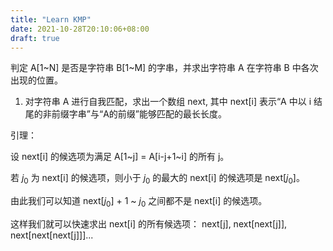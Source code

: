 ```yaml
---
title: "Learn KMP"
date: 2021-10-28T20:10:06+08:00
draft: true
---
```


判定 A[1~N] 是否是字符串 B[1~M] 的字串，并求出字符串 A 在字符串 B 中各次出现的位置。

1. 对字符串 A 进行自我匹配，求出一个数组 next, 其中 next[i] 表示“A 中以 i 结尾的非前缀字串”与“A的前缀”能够匹配的最长长度。

引理：

设 next[i] 的候选项为满足 A[1~j] = A[i-j+1~i] 的所有 j。

若 $j_0$ 为 next[i] 的候选项，则小于 $j_0$ 的最大的 next[i] 的候选项是 next[$j_0$]。

由此我们可以知道 next[$j_0$] + 1 ~ $j_0$ 之间都不是 next[i] 的候选项。

这样我们就可以快速求出 next[i] 的所有候选项： next[j], next[next[j]], next[next[next[j]]]...
